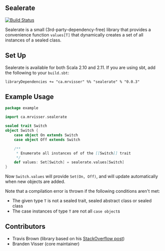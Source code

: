 
## Sealerate

[![Build Status](https://travis-ci.org/mrvisser/sealerate.png?branch=master)](https://travis-ci.org/mrvisser/sealerate)

Sealerate is a small (3rd-party-dependency-free) library that provides a
convenience function `values[T]` that dynamically creates a set of all instances
of a sealed class.

## Set Up

Sealerate is available for both Scala 2.10 and 2.11. If you are using sbt, add
the following to your `build.sbt`:

```
libraryDependencies += "ca.mrvisser" %% "sealerate" % "0.0.3"
```

## Example Usage

```scala
package example

import ca.mrvisser.sealerate

sealed trait Switch
object Switch {
    case object On extends Switch
    case object Off extends Switch

    /**
     * Enumerate all instances of of the [[Switch]] trait
     */
    def values: Set[Switch] = sealerate.values[Switch]
}

```

Now `Switch.values` will provide `Set(On, Off)`, and will update automatically
when new objects are added.

Note that a compilation error is thrown if the following conditions aren't met:

* The given type `T` is not a sealed trait, sealed abstract class or sealed
  class
* The case instances of type `T` are not all `case object`s

## Contributors

* Travis Brown (library based on his [StackOverflow post](http://stackoverflow.com/a/13672520))
* Branden Visser (core maintainer)
